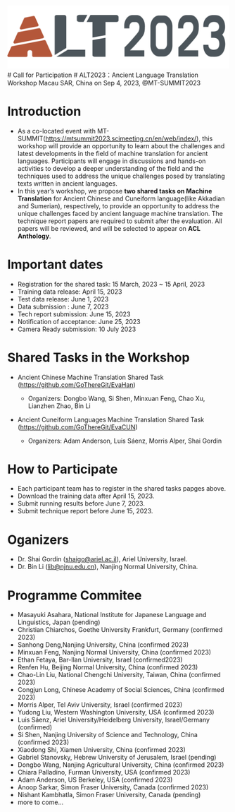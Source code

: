 <div align='center'>
<img src = 'https://github.com/GoThereGit/ALT/blob/main/ALT1.png'>
</div>
# Call for Participation
# ALT2023：Ancient Language Translation Workshop
Macau SAR, China on Sep 4, 2023, @MT-SUMMIT2023

# Introduction
* As a co-located event with MT-SUMMIT(https://mtsummit2023.scimeeting.cn/en/web/index/), this workshop will provide an opportunity to learn about the challenges and latest developments in the field of machine translation for ancient languages. Participants will engage in discussions and hands-on activities to develop a deeper understanding of the field and the techniques used to address the unique challenges posed by translating texts written in ancient languages. 
* In this year’s workshop, we propose **two shared tasks on Machine Translation** for Ancient Chinese and Cuneiform language(like Akkadian and Sumerian), respectively, to provide an opportunity to address the unique challenges faced by ancient language machine translation. The technique report papers are required to submit after the evaluation. All papers will be reviewed, and will be selected to appear on **ACL Anthology**. 

# Important dates
*	Registration for the shared task: 15 March, 2023 ~ 15 April, 2023
*	Training data release: April 15, 2023
* Test data release: June 1, 2023
* Data submission : June 7, 2023
*	Tech report submission: June 15, 2023
*	Notification of acceptance: June 25, 2023
*	Camera Ready submission:  10 July 2023

# Shared Tasks in the Workshop
- Ancient Chinese Machine Translation Shared Task (https://github.com/GoThereGit/EvaHan)
  - Organizers: Dongbo Wang, Si Shen, Minxuan Feng, Chao Xu, Lianzhen Zhao, Bin Li

- Ancient Cuneiform Languages Machine Translation Shared Task (https://github.com/GoThereGit/EvaCUN) 
  - Organizers: Adam Anderson, Luis Sáenz, Morris Alper, Shai Gordin 

# How to Participate
* Each participant team has to register in the shared tasks papges above.
* Download the training data after April 15, 2023.
* Submit running results before June 7, 2023.
* Submit technique report before June 15, 2023.

# Oganizers
* Dr. Shai Gordin (shaigo@ariel.ac.il), Ariel University, Israel.
* Dr. Bin Li (lib@njnu.edu.cn), Nanjing Normal University, China.

# Programme Commitee
* Masayuki Asahara, National Institute for Japanese Language and Linguistics, Japan (pending)
* Christian Chiarchos, Goethe University Frankfurt, Germany (confirmed 2023)
* Sanhong Deng,Nanjing University, China (confirmed 2023)
* Minxuan Feng, Nanjing Normal University,  China (confirmed 2023)
* Ethan Fetaya, Bar-Ilan University, Israel (confirmed2023)
* Renfen Hu, Beijing Normal University,  China (confirmed 2023)
* Chao-Lin Liu, National Chengchi University, Taiwan, China (confirmed 2023)
* Congjun Long, Chinese Academy of Social Sciences, China (confirmed 2023)
* Morris Alper, Tel Aviv University, Israel (confirmed 2023)
* Yudong Liu, Western Washington University, USA (confirmed 2023)
* Luis Sáenz, Ariel University/Heidelberg University, Israel/Germany (confirmed)
* Si Shen,  Nanjing University of Science and Technology, China (confirmed 2023)
* Xiaodong Shi, Xiamen University, China (confirmed 2023)
* Gabriel Stanovsky, Hebrew University of Jerusalem, Israel (pending)
* Dongbo Wang, Nanjing Agricultural University, China (confirmed 2023)
* Chiara Palladino, Furman University, USA (confirmed 2023)
* Adam Anderson, US Berkeley, USA (confirmed 2023)
* Anoop Sarkar, Simon Fraser University, Canada (confirmed 2023)
* Nishant Kambhatla, Simon Fraser University, Canada (pending)
* more to come...



